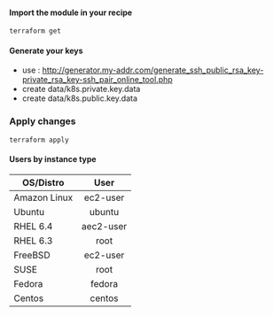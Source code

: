 #### Import the module in your recipe

```
terraform get
```

#### Generate your keys

* use : http://generator.my-addr.com/generate_ssh_public_rsa_key-private_rsa_key-ssh_pair_online_tool.php
* create data/k8s.private.key.data
* create data/k8s.public.key.data

### Apply changes

```
terraform apply
```

#### Users by instance type

| OS/Distro         | User                        |
| ---------------- |:-----------------------------:|
| Amazon Linux      | ec2-user|
| Ubuntu | ubuntu |
| RHEL 6.4 | aec2-user |
| RHEL 6.3 | root |
| FreeBSD | ec2-user |
| SUSE | root |
| Fedora | fedora |
| Centos | centos |